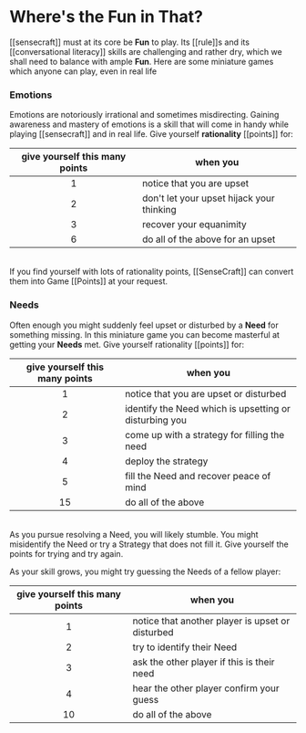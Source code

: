 # Where's the Fun in That?

[[sensecraft]] must at its core be **Fun** to play. Its [[rule]]s and its [[conversational literacy]] skills are challenging and rather dry, which we shall need to balance with ample **Fun**. Here are some miniature games which anyone can play, even in real life

### Emotions

Emotions are notoriously irrational and sometimes misdirecting. Gaining awareness and mastery of emotions is a skill that will come in handy while playing [[sensecraft]] and in real life. Give yourself **rationality** [[points]] for:

| give yourself this many points | when you |
| :---: | --- |
| 1 | notice that you are upset |
| 2 | don't let your upset hijack your thinking |
| 3 | recover your equanimity |
| 6 | do all of the above for an upset |

<br>
If you find yourself with lots of rationality points, [[SenseCraft]] can convert them into Game [[Points]] at your request.

### Needs

Often enough you might suddenly feel upset or disturbed by a **Need** for something missing. In this miniature game you can become masterful at getting your **Needs** met. Give yourself rationality [[points]] for:

give yourself this many points   |   when you
:---: | ---
 1 | notice that you are upset or disturbed
 2 | identify the Need which is upsetting or disturbing you
 3 | come up with a strategy for filling the need
 4 | deploy the strategy
 5 | fill the Need and recover peace of mind
 15 | do all of the above

<br>
As you pursue resolving a Need, you will likely stumble. You might misidentify the Need or try a Strategy that does not fill it. Give yourself the points for trying and try again.

As your skill grows, you might try guessing the Needs of a fellow player:

give yourself this many points | when you
:---: | ---
 1 | notice that another player is upset or disturbed
 2 | try to identify their Need
 3 | ask the other player if this is their need
 4 | hear the other player confirm your guess
 10 | do all of the above
